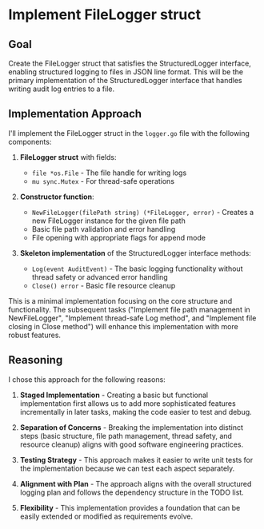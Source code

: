 # Implement FileLogger struct

## Goal
Create the FileLogger struct that satisfies the StructuredLogger interface, enabling structured logging to files in JSON line format. This will be the primary implementation of the StructuredLogger interface that handles writing audit log entries to a file.

## Implementation Approach
I'll implement the FileLogger struct in the `logger.go` file with the following components:

1. **FileLogger struct** with fields:
   - `file *os.File` - The file handle for writing logs
   - `mu sync.Mutex` - For thread-safe operations

2. **Constructor function**:
   - `NewFileLogger(filePath string) (*FileLogger, error)` - Creates a new FileLogger instance for the given file path
   - Basic file path validation and error handling
   - File opening with appropriate flags for append mode

3. **Skeleton implementation** of the StructuredLogger interface methods:
   - `Log(event AuditEvent)` - The basic logging functionality without thread safety or advanced error handling
   - `Close() error` - Basic file resource cleanup

This is a minimal implementation focusing on the core structure and functionality. The subsequent tasks ("Implement file path management in NewFileLogger", "Implement thread-safe Log method", and "Implement file closing in Close method") will enhance this implementation with more robust features.

## Reasoning
I chose this approach for the following reasons:

1. **Staged Implementation** - Creating a basic but functional implementation first allows us to add more sophisticated features incrementally in later tasks, making the code easier to test and debug.

2. **Separation of Concerns** - Breaking the implementation into distinct steps (basic structure, file path management, thread safety, and resource cleanup) aligns with good software engineering practices.

3. **Testing Strategy** - This approach makes it easier to write unit tests for the implementation because we can test each aspect separately.

4. **Alignment with Plan** - The approach aligns with the overall structured logging plan and follows the dependency structure in the TODO list.

5. **Flexibility** - This implementation provides a foundation that can be easily extended or modified as requirements evolve.